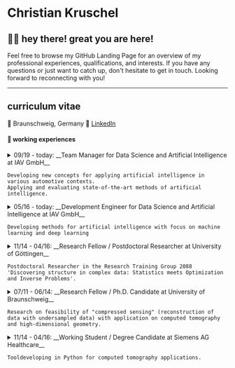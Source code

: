 # Christian Kruschel

## 🙋‍♂️ hey there! great you are here!

Feel free to browse my GitHub Landing Page for an overview of my professional experiences, qualifications, and interests. If you have any questions or just want to catch up, don't hesitate to get in touch. Looking forward to reconnecting with you!

*******
## curriculum vitae
🏡 Braunschweig, Germany  💼 [LinkedIn](https://www.linkedin.com/in/christian-kruschel-6a8526127/)

#### 👔 working experiences
<details>
<summary>09/19 - today: __Team Manager for Data Science and Artificial Intelligence at IAV GmbH__
  
    Developing new concepts for applying artificial intelligence in various automotive contexts.  
    Applying and evaluating state-of-the-art methods of artificial intelligence.
</summary>
</details>
<details>
<summary>05/16 - today: __Development Engineer for Data Science and Artificial Intelligence at IAV GmbH__
  
    Developing methods for artificial intelligence with focus on machine learning and deep learning
</summary>
</details>
<details>
<summary>11/14 - 04/16: __Research Fellow / Postdoctoral Researcher at University of Göttingen__
  
    Postdoctoral Researcher in the Research Training Group 2088 'Discovering structure in complex data: Statistics meets Optimization and Inverse Problems'.
</summary>
Research on probabilistic methods based on high-dimensional geometry. Collaboration with Salzgitter Mannesmann Forschung GmbH on nondestructive testing with ultrasound. Conducted lecture on greedy methods in approximation theory.
</details>
<details>
<summary>07/11 - 06/14: __Research Fellow / Ph.D. Candidate at University of Braunschweig__
  
    Research on feasibility of "compressed sensing" (reconstruction of data with undersampled data) with application on computed tomography and high-dimensional geometry.
</summary>
</details>
<details>
<summary>11/14 - 04/16: __Working Student / Degree Candidate at Siemens AG Healthcare__
  
    Tooldeveloping in Python for computed tomography applications.
</summary>
</details>

<!--
**injactive/injactive** is a ✨ _special_ ✨ repository because its `README.md` (this file) appears on your GitHub profile.

Here are some ideas to get you started:

- 🔭 I’m currently working on ...
- 🌱 I’m currently learning ...
- 👯 I’m looking to collaborate on ...
- 🤔 I’m looking for help with ...
- 💬 Ask me about ...
- 📫 How to reach me: ...
- 😄 Pronouns: ...
- ⚡ Fun fact: ...

📍 (U+1F4CD) - Nadel- oder Pin-Symbol
🗺️ (U+1F5FA) - Weltkarte
🌍 (U+1F30D) - Globus
🌎 (U+1F30E) - Globus mit Amerika
🌏 (U+1F30F) - Globus mit Asien und Australien
🗽 (U+1F5FD) - Freiheitsstatue
🏰 (U+1F3F0) - Schloss
🏡 (U+1F3E1) - Haus mit Garten
🏢 (U+1F3E2) - Bürogebäude
🏛️ (U+1F3DB) - Klassisches Gebäude
🚉 (U+1F689) - Bahnhof
✈️ (U+2708) - Flugzeug
🚁 (U+1F681) - Hubschrauber
⛵ (U+26F5) - Segelboot
🚢 (U+1F6A2) - Schiff
🏖️ (U+1F3D6) - Strand mit Sonnenschirm
🏞️ (U+1F3DE) - Nationalpark

Markdown einfügen kannst:

👍 Daumen hoch: :thumbsup: oder :+1:
👎 Daumen runter: :thumbsdown: oder :-1:
❤️ Herz: :heart: oder ❤️
😃 Lächelndes Gesicht: :smile: oder 😃
😂 Lachen: :joy: oder 😂
😎 Cool: :sunglasses: oder 😎
🔥 Feuer: :fire: oder 🔥
🌟 Stern: :star: oder 🌟
✅ Abhaken: :white_check_mark: oder ✅
❌ Kreuz: :x: oder ❌
📝 Bleistift: :pencil: oder 📝
📢 Megafon: :loudspeaker: oder 📢
🚀 Rakete: :rocket: oder 🚀
📚 Bücher: :books: oder 📚
💡 Glühbirne: :bulb: oder 💡
📅 Kalender: :calendar: oder 📅
📷 Kamera: :camera: oder 📷
💬 Sprechblase: :speech_balloon: oder 💬
👤 Benutzer: :bust_in_silhouette: oder 👤
🔗 Lin

💼 (U+1F4BC) - Aktentasche
👔 (U+1F454) - Herrenhemd
👓 (U+1F453) - Brille
💻 (U+1F4BB) - Laptop
🖥️ (U+1F5A5) - Desktop-Computer
📱 (U+1F4F1) - Mobiltelefon
🖱️ (U+1F5B1) - Computermaus
⌨️ (U+2328) - Tastatur
📠 (U+1F4E0) - Faxgerät
📞 (U+1F4DE) - Telefonhörer
🗂️ (U+1F5C2) - Ordner
📂 (U+1F4C2) - Offener Ordner
📆 (U+1F4C6) - Schreibtischkalender
📇 (U+1F4C7) - Registerkarte
🗃️ (U+1F5C3) - Ablage
📋 (U+1F4CB) - Klemmbrett
📄 (U+1F4C4) - Seite mit Text
📃 (U+1F4C3) - Seite mit Text (gerollt)
📑 (U+1F4D1) - Seite mit Zeilen
📝 (U+1F4DD) - Notiz
✏️ (U+270F) - Bleistift
📚 (U+1F4DA) - Bücher
📖 (U+1F4D6) - Offenes Buch
📚 (U+1F4D9) - Geschlossenes Buch
📰 (U+1F4F0) - Zeitung
📦 (U+1F4E6) - Paket
🗳️ (U+1F5F3) - Wahlurne
🏢 (U+1F3E2) - Bürogebäude
-->
